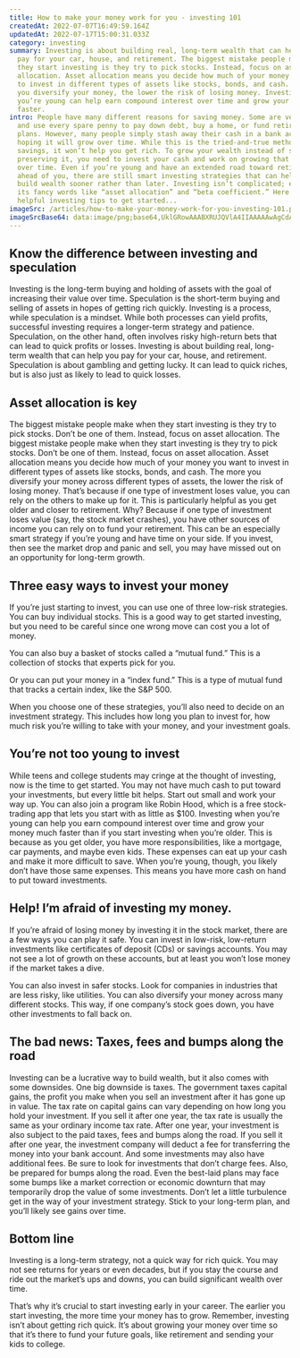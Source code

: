 ```yaml
---
title: How to make your money work for you - investing 101
createdAt: 2022-07-07T16:49:59.164Z
updatedAt: 2022-07-17T15:00:31.033Z
category: investing
summary: Investing is about building real, long-term wealth that can help you
  pay for your car, house, and retirement. The biggest mistake people make when
  they start investing is they try to pick stocks. Instead, focus on asset
  allocation. Asset allocation means you decide how much of your money you want
  to invest in different types of assets like stocks, bonds, and cash. The more
  you diversify your money, the lower the risk of losing money. Investing when
  you’re young can help earn compound interest over time and grow your money
  faster.
intro: People have many different reasons for saving money. Some are very frugal
  and use every spare penny to pay down debt, buy a home, or fund retirement
  plans. However, many people simply stash away their cash in a bank account
  hoping it will grow over time. While this is the tried-and-true method of
  savings, it won’t help you get rich. To grow your wealth instead of simply
  preserving it, you need to invest your cash and work on growing that money
  over time. Even if you’re young and have an extended road toward retirement
  ahead of you, there are still smart investing strategies that can help you
  build wealth sooner rather than later. Investing isn’t complicated; even with
  its fancy words like “asset allocation” and “beta coefficient.” Here are some
  helpful investing tips to get started...
imageSrc: /articles/how-to-make-your-money-work-for-you-investing-101.png
imageSrcBase64: data:image/png;base64,UklGRowAAABXRUJQVlA4IIAAAAAwAgCdASoKAAoAAUAmJbACdAYrnkgINnnIAAD+86r/2hUlzff8qisEEXHztFtmtqHYmhCbc5os7bXg5UrMlbl0BfcLI0+sq+vkaqjttHbrK9d3Fqxf/NpHrU2yjbnC8ecJoFb1vjiEjVv7KDLDX9/XKOo4PRSk5lPYXPMpCugAAA==
---
```


## Know the difference between investing and speculation

Investing is the long-term buying and holding of assets with the goal of increasing their value over time. Speculation is the short-term buying and selling of assets in hopes of getting rich quickly. Investing is a process, while speculation is a mindset. While both processes can yield profits, successful investing requires a longer-term strategy and patience. Speculation, on the other hand, often involves risky high-return bets that can lead to quick profits or losses. Investing is about building real, long-term wealth that can help you pay for your car, house, and retirement. Speculation is about gambling and getting lucky. It can lead to quick riches, but is also just as likely to lead to quick losses.

## Asset allocation is key

The biggest mistake people make when they start investing is they try to pick stocks. Don’t be one of them. Instead, focus on asset allocation. The biggest mistake people make when they start investing is they try to pick stocks. Don’t be one of them. Instead, focus on asset allocation. Asset allocation means you decide how much of your money you want to invest in different types of assets like stocks, bonds, and cash. The more you diversify your money across different types of assets, the lower the risk of losing money. That’s because if one type of investment loses value, you can rely on the others to make up for it. This is particularly helpful as you get older and closer to retirement. Why? Because if one type of investment loses value (say, the stock market crashes), you have other sources of income you can rely on to fund your retirement. This can be an especially smart strategy if you’re young and have time on your side. If you invest, then see the market drop and panic and sell, you may have missed out on an opportunity for long-term growth.

## Three easy ways to invest your money

If you’re just starting to invest, you can use one of three low-risk strategies. You can buy individual stocks. This is a good way to get started investing, but you need to be careful since one wrong move can cost you a lot of money. 

 You can also buy a basket of stocks called a “mutual fund.” This is a collection of stocks that experts pick for you. 

Or you can put your money in a “index fund.” This is a type of mutual fund that tracks a certain index, like the S&P 500. 

When you choose one of these strategies, you’ll also need to decide on an investment strategy. This includes how long you plan to invest for, how much risk you’re willing to take with your money, and your investment goals.

## You’re not too young to invest

While teens and college students may cringe at the thought of investing, now is the time to get started. You may not have much cash to put toward your investments, but every little bit helps. Start out small and work your way up. You can also join a program like Robin Hood, which is a free stock-trading app that lets you start with as little as $100. Investing when you’re young can help you earn compound interest over time and grow your money much faster than if you start investing when you’re older. This is because as you get older, you have more responsibilities, like a mortgage, car payments, and maybe even kids. These expenses can eat up your cash and make it more difficult to save. When you’re young, though, you likely don’t have those same expenses. This means you have more cash on hand to put toward investments.

## Help! I’m afraid of investing my money.

If you’re afraid of losing money by investing it in the stock market, there are a few ways you can play it safe. You can invest in low-risk, low-return investments like certificates of deposit (CDs) or savings accounts. You may not see a lot of growth on these accounts, but at least you won’t lose money if the market takes a dive.

You can also invest in safer stocks. Look for companies in industries that are less risky, like utilities. You can also diversify your money across many different stocks. This way, if one company’s stock goes down, you have other investments to fall back on.

## The bad news: Taxes, fees and bumps along the road

Investing can be a lucrative way to build wealth, but it also comes with some downsides. One big downside is taxes. The government taxes capital gains, the profit you make when you sell an investment after it has gone up in value. The tax rate on capital gains can vary depending on how long you hold your investment. If you sell it after one year, the tax rate is usually the same as your ordinary income tax rate. After one year, your investment is also subject to the paid taxes, fees and bumps along the road. If you sell it after one year, the investment company will deduct a fee for transferring the money into your bank account. And some investments may also have additional fees. Be sure to look for investments that don’t charge fees. Also, be prepared for bumps along the road. Even the best-laid plans may face some bumps like a market correction or economic downturn that may temporarily drop the value of some investments. Don’t let a little turbulence get in the way of your investment strategy. Stick to your long-term plan, and you’ll likely see gains over time.

## Bottom line

Investing is a long-term strategy, not a quick way for rich quick. You may not see returns for years or even decades, but if you stay the course and ride out the market’s ups and downs, you can build significant wealth over time. 

That’s why it’s crucial to start investing early in your career. The earlier you start investing, the more time your money has to grow. Remember, investing isn’t about getting rich quick. It’s about growing your money over time so that it’s there to fund your future goals, like retirement and sending your kids to college.
